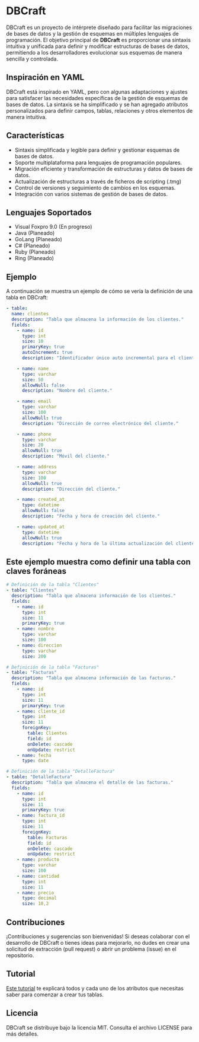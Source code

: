 # DBCraft

DBCraft es un proyecto de intérprete diseñado para facilitar las migraciones de bases de datos y la gestión de esquemas en múltiples lenguajes de programación. El objetivo principal de **DBCraft** es proporcionar una sintaxis intuitiva y unificada para definir y modificar estructuras de bases de datos, permitiendo a los desarrolladores evolucionar sus esquemas de manera sencilla y controlada.

## Inspiración en YAML

DBCraft está inspirado en YAML, pero con algunas adaptaciones y ajustes para satisfacer las necesidades específicas de la gestión de esquemas de bases de datos. La sintaxis se ha simplificado y se han agregado atributos personalizados para definir campos, tablas, relaciones y otros elementos de manera intuitiva.


## Características

- Sintaxis simplificada y legible para definir y gestionar esquemas de bases de datos.
- Soporte multiplataforma para lenguajes de programación populares.
- Migración eficiente y transformación de estructuras y datos de bases de datos.
- Actualización de estructuras a través de ficheros de scripting (.tmg)
- Control de versiones y seguimiento de cambios en los esquemas.
- Integración con varios sistemas de gestión de bases de datos.


## Lenguajes Soportados

- Visual Foxpro 9.0 (En progreso)
- Java (Planeado)
- GoLang (Planeado)
- C# (Planeado)
- Ruby (Planeado)
- Ring (Planeado)


## Ejemplo

A continuación se muestra un ejemplo de cómo se vería la definición de una tabla en DBCraft:

```yaml
- table:
  name: clientes
  description: "Tabla que almacena la información de los clientes."
  fields:
    - name: id
      type: int
      size: 10      
      primaryKey: true
      autoIncrement: true
      description: "Identificador único auto incremental para el cliente."

    - name: name
      type: varchar
      size: 50
      allowNull: false
      description: "Nombre del cliente."

    - name: email
      type: varchar
      size: 100
      allowNull: true
      description: "Dirección de correo electrónico del cliente."

    - name: phone
      type: varchar
      size: 20
      allowNull: true
      description: "Móvil del cliente."

    - name: address
      type: varchar
      size: 100
      allowNull: true
      description: "Dirección del cliente."

    - name: created_at
      type: datetime
      allowNull: false
      description: "Fecha y hora de creación del cliente."

    - name: updated_at
      type: datetime
      allowNull: true
      description: "Fecha y hora de la última actualización del cliente."
```

## Este ejemplo muestra como definir una tabla con claves foráneas

```yaml
# Definición de la tabla "Clientes"
- table: "Clientes"
  description: "Tabla que almacena información de los clientes."
  fields:
    - name: id
      type: int
      size: 11
      primaryKey: true
    - name: nombre
      type: varchar
      size: 100
    - name: direccion
      type: varchar
      size: 200

# Definición de la tabla "Facturas"
- table: "Facturas"
  description: "Tabla que almacena información de las facturas."
  fields:
    - name: id
      type: int
      size: 11
      primaryKey: true
    - name: cliente_id
      type: int
      size: 11
      foreignKey:
        table: Clientes
        field: id
        onDelete: cascade
        onUpdate: restrict
    - name: fecha
      type: date

# Definición de la tabla "DetalleFactura"
- table: "DetalleFactura"
  description: "Tabla que almacena el detalle de las facturas."
  fields:
    - name: id
      type: int
      size: 11
      primaryKey: true
    - name: factura_id
      type: int
      size: 11
      foreignKey:
        table: Facturas
        field: id
        onDelete: cascade
        onUpdate: restrict
    - name: producto
      type: varchar
      size: 100
    - name: cantidad
      type: int
      size: 11
    - name: precio
      type: decimal
      size: 10,2
```

## Contribuciones

¡Contribuciones y sugerencias son bienvenidas! Si deseas colaborar con el desarrollo de DBCraft o tienes ideas para mejorarlo, no dudes en crear una solicitud de extracción (pull request) o abrir un problema (issue) en el repositorio.

## Tutorial

[Este tutorial](tutorial.md) te explicará todos y cada uno de los atributos que necesitas saber para comenzar a crear tus tablas.

## Licencia

DBCraft se distribuye bajo la licencia MIT. Consulta el archivo LICENSE para más detalles.
